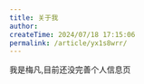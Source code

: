 ```yaml
---
title: 关于我
author:
createTime: 2024/07/18 17:15:06
permalink: /article/yx1s8wrr/
---
```

我是梅凡,目前还没完善个人信息页
